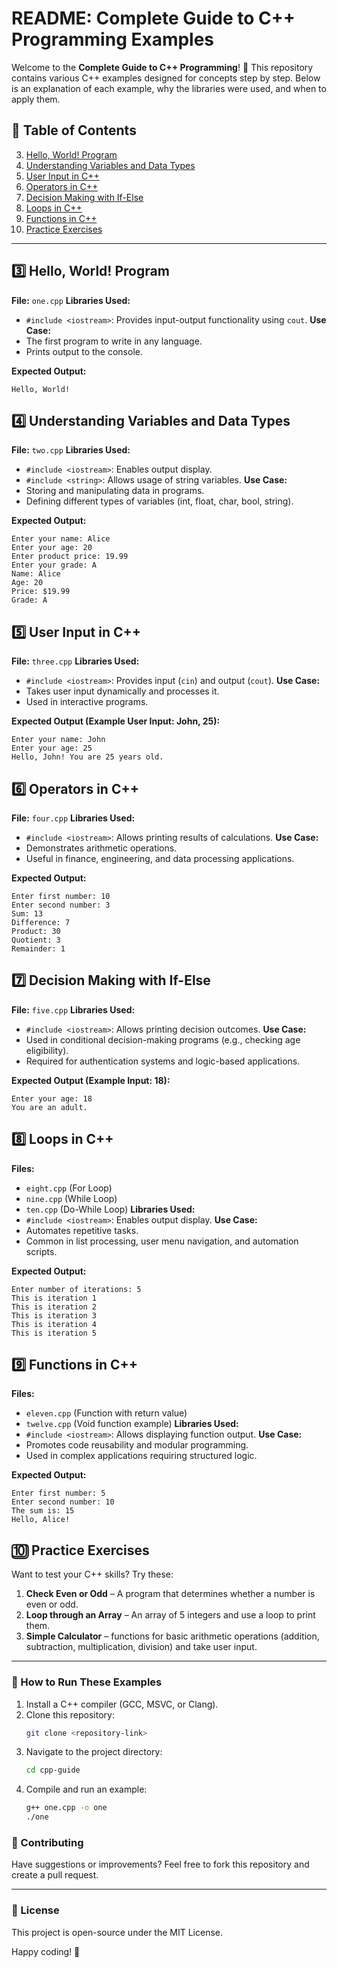 # README: Complete Guide to C++ Programming Examples

Welcome to the **Complete Guide to C++ Programming**! 🚀 This repository contains various C++ examples designed for concepts step by step. Below is an explanation of each example, why the libraries were used, and when to apply them.

## 📌 Table of Contents

3. [Hello, World! Program](#3-hello-world-program)
4. [Understanding Variables and Data Types](#4-understanding-variables-and-data-types)
5. [User Input in C++](#5-user-input-in-c)
6. [Operators in C++](#6-operators-in-c)
7. [Decision Making with If-Else](#7-decision-making-with-if-else)
8. [Loops in C++](#8-loops-in-c)
9. [Functions in C++](#9-functions-in-c)
10. [Practice Exercises](#10-practice-exercises)

---

## 3️⃣ Hello, World! Program

**File:** `one.cpp` **Libraries Used:**

- `#include <iostream>`: Provides input-output functionality using `cout`. **Use Case:**
- The first program to write in any language.
- Prints output to the console.

**Expected Output:**

```
Hello, World!
```

## 4️⃣ Understanding Variables and Data Types

**File:** `two.cpp` **Libraries Used:**

- `#include <iostream>`: Enables output display.
- `#include <string>`: Allows usage of string variables. **Use Case:**
- Storing and manipulating data in programs.
- Defining different types of variables (int, float, char, bool, string).

**Expected Output:**

```
Enter your name: Alice
Enter your age: 20
Enter product price: 19.99
Enter your grade: A
Name: Alice
Age: 20
Price: $19.99
Grade: A
```

## 5️⃣ User Input in C++

**File:** `three.cpp` **Libraries Used:**

- `#include <iostream>`: Provides input (`cin`) and output (`cout`). **Use Case:**
- Takes user input dynamically and processes it.
- Used in interactive programs.

**Expected Output (Example User Input: John, 25):**

```
Enter your name: John
Enter your age: 25
Hello, John! You are 25 years old.
```

## 6️⃣ Operators in C++

**File:** `four.cpp` **Libraries Used:**

- `#include <iostream>`: Allows printing results of calculations. **Use Case:**
- Demonstrates arithmetic operations.
- Useful in finance, engineering, and data processing applications.

**Expected Output:**

```
Enter first number: 10
Enter second number: 3
Sum: 13
Difference: 7
Product: 30
Quotient: 3
Remainder: 1
```

## 7️⃣ Decision Making with If-Else

**File:** `five.cpp` **Libraries Used:**

- `#include <iostream>`: Allows printing decision outcomes. **Use Case:**
- Used in conditional decision-making programs (e.g., checking age eligibility).
- Required for authentication systems and logic-based applications.

**Expected Output (Example Input: 18):**

```
Enter your age: 18
You are an adult.
```

## 8️⃣ Loops in C++

**Files:**

- `eight.cpp` (For Loop)
- `nine.cpp` (While Loop)
- `ten.cpp` (Do-While Loop) **Libraries Used:**
- `#include <iostream>`: Enables output display. **Use Case:**
- Automates repetitive tasks.
- Common in list processing, user menu navigation, and automation scripts.

**Expected Output:**

```
Enter number of iterations: 5
This is iteration 1
This is iteration 2
This is iteration 3
This is iteration 4
This is iteration 5
```

## 9️⃣ Functions in C++

**Files:**

- `eleven.cpp` (Function with return value)
- `twelve.cpp` (Void function example) **Libraries Used:**
- `#include <iostream>`: Allows displaying function output. **Use Case:**
- Promotes code reusability and modular programming.
- Used in complex applications requiring structured logic.

**Expected Output:**

```
Enter first number: 5
Enter second number: 10
The sum is: 15
Hello, Alice!
```

## 🔟 Practice Exercises

Want to test your C++ skills? Try these:

1. **Check Even or Odd** –  A program that determines whether a number is even or odd.
2. **Loop through an Array** –  An array of 5 integers and use a loop to print them.
3. **Simple Calculator** – functions for basic arithmetic operations (addition, subtraction, multiplication, division) and take user input.

---


### 🚀 How to Run These Examples

1. Install a C++ compiler (GCC, MSVC, or Clang).
2. Clone this repository:
   ```sh
   git clone <repository-link>
   ```
3. Navigate to the project directory:
   ```sh
   cd cpp-guide
   ```
4. Compile and run an example:
   ```sh
   g++ one.cpp -o one
   ./one
   ```

### 📩 Contributing

Have suggestions or improvements? Feel free to fork this repository and create a pull request.

---

### 📜 License

This project is open-source under the MIT License.

Happy coding! 🚀

